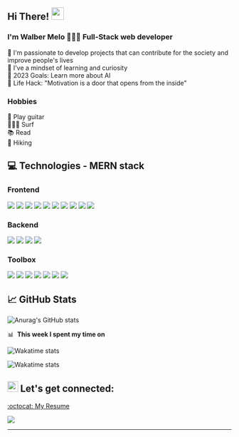 ## Hi There! <img src="https://media.giphy.com/media/hvRJCLFzcasrR4ia7z/giphy.gif" width="28px" height="28px">
### I'm Walber Melo  👨🏻‍💻  Full-Stack web developer  

🚀  I'm passionate to develop projects that can contribute for the society and improve people's lives
<br/>
👀  I've a mindset of learning and curiosity
<br/>
🎯  2023 Goals: Learn more about AI
<br/>
🧭  Life Hack: "Motivation is a door that opens from the inside"
<br/>

### Hobbies
🎸 Play guitar
<br/>
🏄🏼‍♂️ Surf
<br/>
📚 Read
<br/>
🥾 Hiking
<br/>

## :computer: Technologies - MERN stack

<h3>Frontend</h3>
 <p align="left">
<img src="https://img.shields.io/badge/html5%20-%23E34F26.svg?&style=for-the-badge&logo=html5&logoColor=white"/>
<img src="https://img.shields.io/badge/css3%20-%231572B6.svg?&style=for-the-badge&logo=css3&logoColor=white"/>
<img src="https://img.shields.io/badge/Sass-CC6699?style=for-the-badge&logo=sass&logoColor=white"/>
<img src="https://img.shields.io/badge/Bootstrap-563D7C?style=for-the-badge&logo=bootstrap&logoColor=white"/> 
<img src="https://img.shields.io/badge/styled--components-DB7093?style=for-the-badge&logo=styled-components&logoColor=white"/> 
<img src="https://img.shields.io/badge/javascript%20-%23323330.svg?&style=for-the-badge&logo=javascript&logoColor=%23F7DF1E"/>
<img src="https://img.shields.io/badge/TypeScript-007ACC?style=for-the-badge&logo=typescript&logoColor=white"/>
<img src="https://img.shields.io/badge/React-20232A?style=for-the-badge&logo=react&logoColor=61DAFB"/>
<img src="https://img.shields.io/badge/Redux-593D88?style=for-the-badge&logo=redux&logoColor=white"/>
<img src="https://img.shields.io/badge/Vite-B73BFE?style=for-the-badge&logo=vite&logoColor=FFD62E"/> 
 </p>

<h3>Backend</h3>
 <p align="left">
<img src="https://img.shields.io/badge/Node.js-339933?style=for-the-badge&logo=nodedotjs&logoColor=white"/> 
<img src="https://img.shields.io/badge/Express.js-000000?style=for-the-badge&logo=express&logoColor=white"/> 
<img src="https://img.shields.io/badge/MongoDB-4EA94B?style=for-the-badge&logo=mongodb&logoColor=white"/>
<img src="https://img.shields.io/badge/firebase-ffca28?style=for-the-badge&logo=firebase&logoColor=black"/> 

 </p>

<h3>Toolbox</h3>
 <p align="left">
 <img src="https://img.shields.io/badge/git%20-%23F05033.svg?&style=for-the-badge&logo=git&logoColor=white"/>
 <img src="https://img.shields.io/badge/Jest-C21325?style=for-the-badge&logo=jest&logoColor=white"/> 
 <img src="https://img.shields.io/badge/Cypress-17202C?style=for-the-badge&logo=cypress&logoColor=white"/> 
 <img src="https://img.shields.io/badge/Figma-F24E1E?style=for-the-badge&logo=figma&logoColor=white"/> 
 <img src="https://img.shields.io/badge/Miro-F7C922?style=for-the-badge&logo=Miro&logoColor=050036"/> 
 <img src="https://img.shields.io/badge/Postman-FF6C37?style=for-the-badge&logo=Postman&logoColor=white"/> 
 <img src="https://img.shields.io/badge/Swagger-85EA2D?style=for-the-badge&logo=Swagger&logoColor=white"/> 
  </p>

## &#x1f4c8; GitHub Stats
![Anurag's GitHub stats](https://github-readme-stats.vercel.app/api?username=walbermelo&show_icons=true&theme=discord_old_blurple)

📊 &nbsp;**This week I spent my time on**
<!--START_SECTION:waka-->
![Wakatime stats](https://github.com/WalberMelo/WalberMelo/tree/main/.github/workflows)

![Wakatime stats](https://github-readme-stats-taupe-two.vercel.app/api/wakatime?username=WalberMelo&hide_title=true&hide_border=true&langs_count=5&bg_color=00000000&text_color=777)

<!--END_SECTION:waka-->
 
 ## <img src="https://github.com/TheDudeThatCode/TheDudeThatCode/blob/master/Assets/Earth.gif" width="24px">  Let's get connected:
 
<a href="https://drive.google.com/file/d/1FeVg_fxOsTJXziP5t59UReSkmyTQO42U/view?usp=sharing" target="_blank" rel="nofollow">:octocat: My Resume</a>

<a href="https://www.linkedin.com/in/walberdemelo">
  <img src="https://img.shields.io/badge/LinkedIn-0077B5?style=for-the-badge&logo=linkedin&logoColor=white">
</a>
<hr/>


